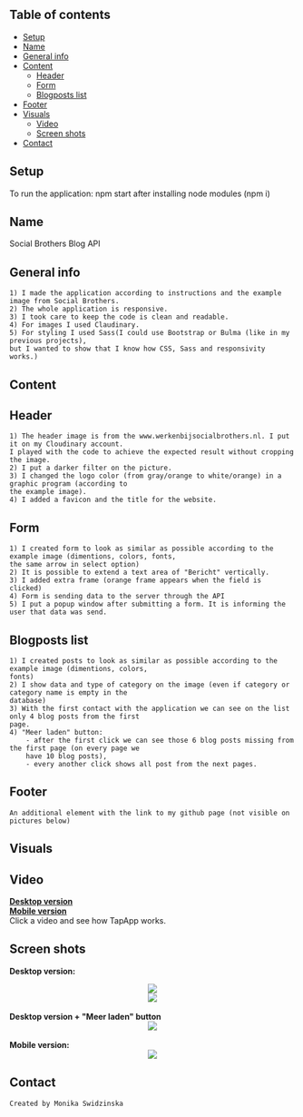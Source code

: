 ## Table of contents
* [Setup](#setup)
* [Name](#name)
* [General info](#general-info)
* [Content](#content)
    - [Header](#header)
    - [Form](#form)
    - [Blogposts list](#blogposts-list)
* [Footer](#footer)
* [Visuals](#visuals)
    - [Video](#video)
    - [Screen shots](#screen-shots)
* [Contact](#contact)
## Setup
To run the application: npm start after installing node modules (npm i)
## Name
Social Brothers Blog API

## General info
    1) I made the application according to instructions and the example image from Social Brothers.
    2) The whole application is responsive.
    3) I took care to keep the code is clean and readable.
    4) For images I used Claudinary.
    5) For styling I used Sass(I could use Bootstrap or Bulma (like in my previous projects), 
    but I wanted to show that I know how CSS, Sass and responsivity works.)
    
## Content

## Header
    1) The header image is from the www.werkenbijsocialbrothers.nl. I put it on my Cloudinary account. 
    I played with the code to achieve the expected result without cropping the image.
    2) I put a darker filter on the picture.
    3) I changed the logo color (from gray/orange to white/orange) in a graphic program (according to 
    the example image).
    4) I added a favicon and the title for the website.
    
## Form
    1) I created form to look as similar as possible according to the example image (dimentions, colors, fonts,
    the same arrow in select option)
    2) It is possible to extend a text area of "Bericht" vertically.
    3) I added extra frame (orange frame appears when the field is clicked)
    4) Form is sending data to the server through the API
    5) I put a popup window after submitting a form. It is informing the user that data was send.
    
## Blogposts list
    1) I created posts to look as similar as possible according to the example image (dimentions, colors,
    fonts)
    2) I show data and type of category on the image (even if category or category name is empty in the 
    database)
    3) With the first contact with the application we can see on the list only 4 blog posts from the first 
    page.
    4) "Meer laden" button:
        - after the first click we can see those 6 blog posts missing from the first page (on every page we
        have 10 blog posts),
        - every another click shows all post from the next pages. 
        
## Footer
    An additional element with the link to my github page (not visible on pictures below)
    
## Visuals
## Video
<a href="https://youtu.be/ONEjL4bPJmA"><b>Desktop version</b></a><br>
<a href="https://youtu.be/42F5kVHw3LQ"><b>Mobile version</b></a><br>
Click a video and see how TapApp works.
<br>

## Screen shots
<b>Desktop version:</b>
<div style="display: flex; justify-content: center">
<img src="https://res.cloudinary.com/mokaweb/image/upload/c_scale,w_800/v1588015142/SocialBrothers/desktop_ptgcmj.png" />
</div>

<div style="display: flex; justify-content: center">
<img src="https://res.cloudinary.com/mokaweb/image/upload/c_scale,w_800/v1588347982/SocialBrothers/popup.png" />
</div>

<br>
<b>Desktop version + "Meer laden" button</b>
<div style="display: flex; justify-content: center">
<img src="http://res.cloudinary.com/mokaweb/image/upload/c_scale,w_665/v1588015143/SocialBrothers/Desktop-meer-laden.png" />
</div>

<br>
<b>Mobile version:</b>
<div style="display: flex; justify-content: center">
<img src="https://res.cloudinary.com/mokaweb/image/upload/c_scale,w_317/v1588015141/SocialBrothers/mobile_pxwr3r.png" />
</div>

## Contact
    Created by Monika Swidzinska
